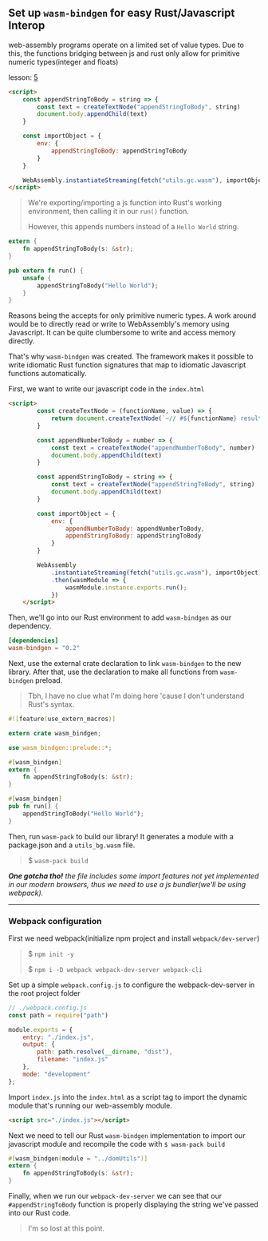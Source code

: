 ## Set up `wasm-bindgen` for easy Rust/Javascript Interop ##

web-assembly programs operate on a limited set of value types. Due to this, the functions bridging between js and rust only allow for primitive numeric types(integer and floats)

lesson: [5](https://egghead.io/lessons/webpack-set-up-wasm-bindgen-for-easy-rust-javascript-interoperability)

```html
<script>
    const appendStringToBody = string => {
        const text = createTextNode("appendStringToBody", string)
        document.body.appendChild(text)
    }

    const importObject = {
        env: {
            appendStringToBody: appendStringToBody
        }
    }

    WebAssembly.instantiateStreaming(fetch("utils.gc.wasm"), importObject)
</script>
```

> We're exporting/importing a js function into Rust's working environment, then calling it in our `run()` function.
>
> However, this appends numbers instead of a `Hello World` string.

```rust
extern {
    fn appendStringToBody(s: &str);
}

pub extern fn run() {
    unsafe {
        appendStringToBody("Hello World");
    }
}
```

Reasons being the accepts for only primitive numeric types. A work around would be to directly read or write to WebAssembly's memory using Javascript. It can be quite clumbersome to write and access memory directly.

That's why `wasm-bindgen` was created. The framework makes it possible to write idiomatic Rust function signatures that map to idiomatic Javascript functions automatically.

First, we want to write our javascript code in the `index.html`

```html
<script>
        const createTextNode = (functionName, value) => {
            return document.createTextNode(`~// #${functionName} result: ${value} //~`)
        }

        const appendNumberToBody = number => {
            const text = createTextNode("appendNumberToBody", number)
            document.body.appendChild(text)
        }

        const appendStringToBody = string => {
            const text = createTextNode("appendStringToBody", string)
            document.body.appendChild(text)
        }

        const importObject = {
            env: {
                appendNumberToBody: appendNumberToBody,
                appendStringToBody: appendStringToBody
            }
        }

        WebAssembly
            .instantiateStreaming(fetch("utils.gc.wasm"), importObject)
            .then(wasmModule => {
                wasmModule.instance.exports.run();
            })
    </script>
```

Then, we'll go into our Rust environment to add `wasm-bindgen` as our dependency.

```toml
[dependencies]
wasm-bindgen = "0.2"
```

Next, use the external crate declaration to link `wasm-bindgen` to the new library. After that, use the declaration to make all functions from `wasm-bindgen` preload.

> Tbh, I have no clue what I'm doing here 'cause I don't understand Rust's syntax.

```rust
#![feature(use_extern_macros)]

extern crate wasm_bindgen;

use wasm_bindgen::prelude::*;

#[wasm_bindgen]
extern {
    fn appendStringToBody(s: &str);
}

#[wasm_bindgen]
pub fn run() {
    appendStringToBody("Hello World");
}
```

Then, run `wasm-pack` to build our library! It generates a module with a package.json and a `utils_bg.wasm` file.

> $ `wasm-pack build`

_**One gotcha tho!** the file includes some import features not yet implemented in our modern browsers, thus we need to use a js bundler(we'll be using webpack)._

---

### Webpack configuration ###

First we need webpack(initialize npm project and install `webpack/dev-server`)

> $ `npm init -y`
> 
> $ `npm i -D webpack webpack-dev-server webpack-cli`

Set up a simple `webpack.config.js` to configure the webpack-dev-server in the root project folder

```js
// ./webpack.config.js
const path = require("path")

module.exports = {
    entry: "./index.js",
    output: {
        path: path.resolve(__dirname, "dist"),
        filename: "index.js"
    },
    mode: "development"
};
```

Import `index.js` into the `index.html` as a script tag to import the dynamic module that's running our web-assembly module.

```html
<script src="./index.js"></script>
```

Next we need to tell our Rust `wasm-bindgen` implementation to import our javascript module and recompile the code with `$ wasm-pack build`

```rust
#[wasm_bindgen(module = "../domUtils")]
extern {
    fn appendStringToBody(s: &str);
}
```

Finally, when we run our `webpack-dev-server` we can see that our `#appendStringToBody` function is properly displaying the string we've passed into our Rust code.

> I'm so lost at this point.